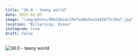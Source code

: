 ```yaml
---
title: "36.0 - teeny world"
date: 2017-02-05
image: "/img/photo/9bb2de2ac29efa36e5ea3a42bf7c3ba7.jpg"
location: "Billericay, Essex"
instagram: true
draft: false
---
```


![36.0 - teeny world](/img/photo/9bb2de2ac29efa36e5ea3a42bf7c3ba7.jpg)
